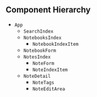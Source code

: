 ## Component Hierarchy

* `App`
  * `SearchIndex`
  * `NotebooksIndex`
    * `NotebookIndexItem`
  * `NotebookForm`
  * `NotesIndex`
    * `NoteForm`
    * `NoteIndexItem`
  * `NoteDetail`
    * `NoteTags`
    * `NoteEditArea`
